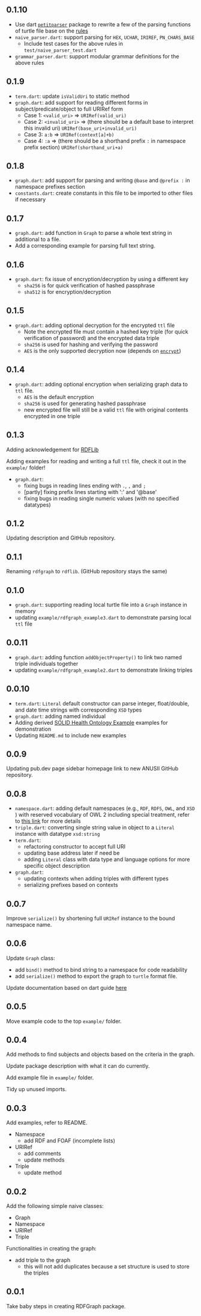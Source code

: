 ## 0.1.10

- Use dart [`petitparser`](https://github.com/petitparser/dart-petitparser) package to rewrite a few
  of the parsing functions of turtle file base on
  the [rules](https://www.w3.org/TR/turtle/#sec-grammar-grammar)
- `naive_parser.dart`: support parsing for `HEX`, `UCHAR`, `IRIREF`, `PN_CHARS_BASE`
  - Include test cases for the above rules in `test/naive_parser_test.dart`
- `grammar_parser.dart`: support modular grammar definitions for the above rules

## 0.1.9

- `term.dart`: update `isValidUri` to static method
- `graph.dart`: add support for reading different forms in subject/predicate/object to full URIRef form
  - Case 1: `<valid_uri>` => `URIRef(valid_uri)`
  - Case 2: `<invalid_uri>` => (there should be a default base to interpret this invalid uri) `URIRef(base_uri+invalid_uri)`
  - Case 3: `a:b` => `URIRef(context[a]+b)`
  - Case 4: `:a` => (there should be a shorthand prefix `:` in namespace prefix section) `URIRef(shorthand_uri+a)`

## 0.1.8

- `graph.dart`: add support for parsing and writing `@base` and `@prefix :` in namespace prefixes section
- `constants.dart`: create constants in this file to be imported to other files if necessary

## 0.1.7

- `graph.dart`: add function in `Graph` to parse a whole text string in additional to a file.
- Add a corresponding example for parsing full text string.

## 0.1.6

- `graph.dart`: fix issue of encryption/decryption by using a different key
    - `sha256` is for quick verification of hashed passphrase
    - `sha512` is for encryption/decryption

## 0.1.5

- `graph.dart`: adding optional decryption for the encrypted `ttl` file
    - Note the encrypted file must contain a hashed key triple (for quick verification of password)
      and the encrypted data triple
    - `sha256` is used for hashing and verifying the password
    - `AES` is the only supported decryption now (depends
      on [`encrypt`](https://pub.dev/packages/encrypt))

## 0.1.4

- `graph.dart`: adding optional encryption when serializing graph data to `ttl` file.
    - `AES` is the default encryption
    - `sha256` is used for generating hashed passphrase
    - new encrypted file will still be a valid `ttl` file with original contents encrypted in one
      triple

## 0.1.3

Adding acknowledgement for [RDFLib](https://rdflib.readthedocs.io/)

Adding examples for reading and writing a full `ttl` file, check it out in the `example/` folder!

- `graph.dart`:
    - fixing bugs in reading lines ending with `.`, `,` and `;`
    - [partly] fixing prefix lines starting with ':' and '@base'
    - fixing bugs in reading single numeric values (with no specified datatypes)

## 0.1.2

Updating description and GitHub repository.

## 0.1.1

Renaming `rdfgraph` to `rdflib`. (GitHub repository stays the same)

## 0.1.0

- `graph.dart`: supporting reading local turtle file into a `Graph` instance in memory
- updating `example/rdfgraph_example3.dart` to demonstrate parsing local `ttl` file

## 0.0.11

- `graph.dart`: adding function `addObjectProperty()` to link two named triple individuals together
- updating `example/rdfgraph_example2.dart` to demonstrate linking triples

## 0.0.10

- `term.dart`: `Literal` default constructor can parse integer, float/double, and date time strings
  with corresponding `XSD` types
- `graph.dart`: adding named individual
- Adding
  derived [SOLID Health Ontology Example](https://github.com/anusii/pods/blob/main/datasets/turtle-data/SOLID-Health-Ontology-Example%20-%20(data).ttl)
  examples for demonstration
- Updating `README.md` to include new examples

## 0.0.9

Updating pub.dev page sidebar homepage link to new ANUSII GitHub repository.

## 0.0.8

- `namespace.dart`: adding default namespaces (e.g., `RDF`, `RDFS`, `OWL`, and `XSD` ) with reserved
  vocabulary of OWL 2 including special treatment, refer
  to [this link](https://www.w3.org/TR/owl-syntax/#IRIs) for more details
- `triple.dart`: converting single string value in object to a `Literal` instance with
  datatype `xsd:string`
- `term.dart`:
    - refactoring constructor to accept full URI
    - updating base address later if need be
    - adding `Literal` class with data type and language options for more specific object
      description
- `graph.dart`:
    - updating contexts when adding triples with different types
    - serializing prefixes based on contexts

## 0.0.7

Improve `serialize()` by shortening full `URIRef` instance to the bound namespace name.

## 0.0.6

Update `Graph` class:

- add `bind()` method to bind string to a namespace for code readability
- add `serialize()` method to export the graph to `turtle` format file.

Update documentation based on dart
guide [here](https://dart.dev/guides/language/effective-dart/documentation)

## 0.0.5

Move example code to the top `example/` folder.

## 0.0.4

Add methods to find subjects and objects based on the criteria in the graph.

Update package description with what it can do currently.

Add example file in `example/` folder.

Tidy up unused imports.

## 0.0.3

Add examples, refer to README.

- Namespace
    - add RDF and FOAF (incomplete lists)
- URIRef
    - add comments
    - update methods
- Triple
    - update method

## 0.0.2

Add the following simple naive classes:

- Graph
- Namespace
- URIRef
- Triple

Functionalities in creating the graph:

- add triple to the graph
    - this will not add duplicates because a set structure is used to store the triples

## 0.0.1

Take baby steps in creating RDFGraph package.